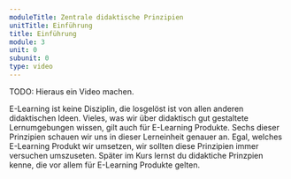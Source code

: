 ```yaml
---
moduleTitle: Zentrale didaktische Prinzipien
unitTitle: Einführung
title: Einführung
module: 3
unit: 0
subunit: 0
type: video
---
```


TODO: Hieraus ein Video machen. 

E-Learning ist keine Disziplin, die losgelöst ist von allen anderen didaktischen Ideen. Vieles, was wir über didaktisch gut gestaltete Lernumgebungen wissen, gilt auch für E-Learning Produkte. Sechs dieser Prinzipien schauen wir uns in dieser Lerneinheit genauer an. Egal, welches E-Learning Produkt wir umsetzen, wir sollten diese Prinzipien immer versuchen umszuseten. Später im Kurs lernst du didaktiche Prinzpien kenne, die vor allem für E-Learning Produkte gelten. 
